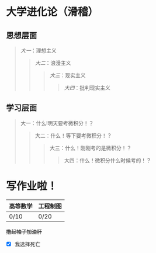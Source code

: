 # 大学进化论（滑稽）
## 思想层面
>*大一*：理想主义
>>*大二*：浪漫主义
>>>*大三*：现实主义
>>>>*大四*：批判现实主义
## 学习层面
>大一：什么!明天要考微积分！？
>>大二：什么！等下要考微积分！？
>>>大三：什么！刚刚考的是微积分！？
>>>>大四：什么！微积分什么时候考的！？
# 写作业啦！
| 高等数学 | 工程制图 |
| ------- | ------ |
|0/10|0/20|

~~撸起袖子加油肝~~
- [x] 我选择死亡
